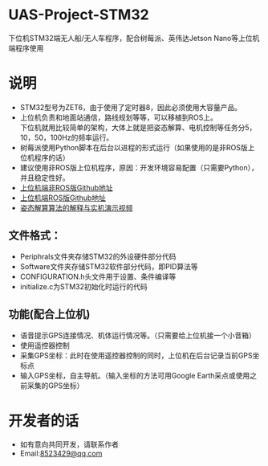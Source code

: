 # UAS-Project-STM32
下位机STM32端无人船/无人车程序，配合树莓派、英伟达Jetson Nano等上位机端程序使用
# 说明
* STM32型号为ZET6，由于使用了定时器8，因此必须使用大容量产品。
* 上位机负责和地面站通信，路线规划等等，可以移植到ROS上。  
下位机就用比较简单的架构，大体上就是把姿态解算、电机控制等任务分5，10，50，100Hz的频率运行。
* 树莓派使用Python脚本在后台以进程的形式运行（如果使用的是非ROS版上位机程序的话）
* 建议使用非ROS版上位机程序，原因：开发环境容易配置（只需要Python），并且稳定性好。
* [上位机端非ROS版Github地址](https://github.com/matreshka15/raspberry-pi-USV-program)
* [上位机端ROS版Github地址](https://github.com/matreshka15/ROS-based-unmanned-vehicle-project)
* [姿态解算算法的解释与实机演示视频](https://zhuanlan.zhihu.com/p/82973264)
## 文件格式：
* Periphrals文件夹存储STM32的外设硬件部分代码
* Software文件夹存储STM32软件部分代码，即PID算法等
* CONFIGURATION.h头文件用于设置、条件编译等
* initialize.c为STM32初始化时运行的代码
## 功能(配合上位机)
* 语音提示GPS连接情况、机体运行情况等。（只需要给上位机接一个小音箱）
* 使用遥控器控制
* 采集GPS坐标：此时在使用遥控器控制的同时，上位机在后台记录当前GPS坐标点
* 输入GPS坐标，自主导航。（输入坐标的方法可用Google Earth采点或使用之前采集的GPS坐标）
# 开发者的话
* 如有意向共同开发，请联系作者
* Email:8523429@qq.com
